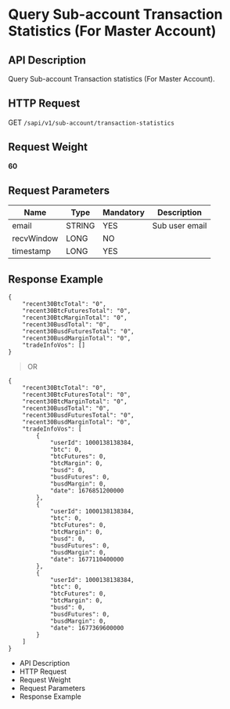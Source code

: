 # Query Sub-account Transaction Statistics (For Master Account) 

## API Description​

Query Sub-account Transaction statistics (For Master Account).

## HTTP Request​

GET `/sapi/v1/sub-account/transaction-statistics`

## Request Weight​

**60**

## Request Parameters​

| Name | Type | Mandatory | Description |
| --- | --- | --- | --- |
| email | STRING | YES | Sub user email |
| recvWindow | LONG | NO |  |
| timestamp | LONG | YES |  |

## Response Example​

```
{  
    "recent30BtcTotal": "0",  
    "recent30BtcFuturesTotal": "0",  
    "recent30BtcMarginTotal": "0",  
    "recent30BusdTotal": "0",  
    "recent30BusdFuturesTotal": "0",  
    "recent30BusdMarginTotal": "0",  
    "tradeInfoVos": []  
}
```

> OR

```
{  
    "recent30BtcTotal": "0",  
    "recent30BtcFuturesTotal": "0",  
    "recent30BtcMarginTotal": "0",  
    "recent30BusdTotal": "0",  
    "recent30BusdFuturesTotal": "0",  
    "recent30BusdMarginTotal": "0",  
    "tradeInfoVos": [  
        {  
            "userId": 1000138138384,  
            "btc": 0,  
            "btcFutures": 0,  
            "btcMargin": 0,  
            "busd": 0,  
            "busdFutures": 0,  
            "busdMargin": 0,  
            "date": 1676851200000  
        },  
        {  
            "userId": 1000138138384,  
            "btc": 0,  
            "btcFutures": 0,  
            "btcMargin": 0,  
            "busd": 0,  
            "busdFutures": 0,  
            "busdMargin": 0,  
            "date": 1677110400000  
        },  
        {  
            "userId": 1000138138384,  
            "btc": 0,  
            "btcFutures": 0,  
            "btcMargin": 0,  
            "busd": 0,  
            "busdFutures": 0,  
            "busdMargin": 0,  
            "date": 1677369600000  
        }  
    ]  
}
```

* API Description
* HTTP Request
* Request Weight
* Request Parameters
* Response Example